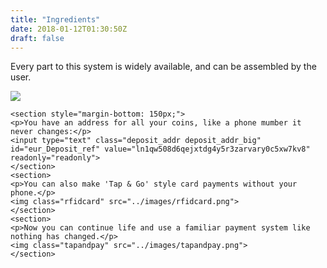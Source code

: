 ```yaml
---
title: "Ingredients"
date: 2018-01-12T01:30:50Z
draft: false
---
```


<div class="content">
    <section>
    <p>Every part to this system is widely available, and can be assembled by the user.</p>
    <img class="cryptoecosystem" src="../images/cryptoecosystem.png">
    </section>
    
    <section style="margin-bottom: 150px;">
    <p>You have an address for all your coins, like a phone mumber it never changes:</p>
    <input type="text" class="deposit_addr deposit_addr_big" id="eur_Deposit_ref" value="ln1qw508d6qejxtdg4y5r3zarvary0c5xw7kv8" readonly="readonly">
    </section>
    <section>
    <p>You can also make 'Tap & Go' style card payments without your phone.</p>
    <img class="rfidcard" src="../images/rfidcard.png">
    </section>
    <section>
    <p>Now you can continue life and use a familiar payment system like nothing has changed.</p>
    <img class="tapandpay" src="../images/tapandpay.png">
    </section>
</div>
